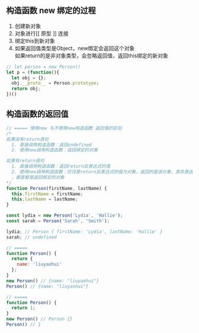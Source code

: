 ## 构造函数 new 绑定的过程
1. 创建新对象
2. 对象进行[[ 原型 ]] 连接
3. 绑定this到新对象
4. 如果返回值类型是Object，new绑定会返回这个对象     
  如果return的是非对象类型，会忽略返回值，返回this绑定的新对象

```js
// let person = new Person()
let p = (function(){
  let obj = {};
  obj.__proto__ = Person.prototype;
  return obj;
})()
```


## 构造函数的返回值
```js
// ===== 使用new 与不使用new构造函数 返回值的区别
/*
如果没有return语句
  1. 直接调用构造函数：返回undefined
  2. 使用new调用构造函数：返回绑定的对象

如果有return语句
  1. 直接调用构造函数：返回return后表达式的值
  2. 使用new调用构造函数：仅仅是return后表达式的值为对象，返回的是该对象，其余表达式的值
  ，都是都是返回绑定的对象
*/
function Person(firstName, lastName) {
  this.firstName = firstName;
  this.lastName = lastName;
}

const lydia = new Person('Lydia', 'Hallie');
const sarah = Person('Sarah', 'Smith');

lydia; // Person { firstName: 'Lydia', lastName: 'Hallie' }
sarah; // undefined

// =====
function Person() {
  return {
    name: 'liuyaohui'
  };
}
new Person() // {name: "liuyaohui"}
Person() // {name: "liuyaohui"}

// =====
function Person() {
  return 1;
}
new Person() // Person {}
Person() // 1
```